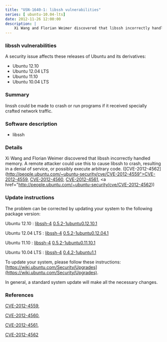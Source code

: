```yaml
---
title: "USN-1640-1: libssh vulnerabilities"
series: [ ubuntu-10.04-lts]
date: 2012-11-26 12:00:00
description: |
    Xi Wang and Florian Weimer discovered that libssh incorrectly handled memory. A remote attacker could use this to cause libssh to crash, resulting in a denial of service, or possibly execute arbitrary code. ([CVE-2012-4562](http://people.ubuntu.com/~ubuntu-security/cve/CVE-2012-4559">CVE-2012-4559</a>, <a href="http://people.ubuntu.com/~ubuntu-security/cve/CVE-2012-4560">CVE-2012-4560</a>, <a href="http://people.ubuntu.com/~ubuntu-security/cve/CVE-2012-4561">CVE-2012-4561</a>, <a href="http://people.ubuntu.com/~ubuntu-security/cve/CVE-2012-4562)) 
--- 
```

 
 


### libssh vulnerabilities

A security issue affects these releases of Ubuntu and its derivatives:

* Ubuntu 12.10
* Ubuntu 12.04 LTS
* Ubuntu 11.10
* Ubuntu 10.04 LTS

### Summary

linssh could be made to crash or run programs if it received specially crafted network traffic.

### Software description

* libssh 

### Details

Xi Wang and Florian Weimer discovered that libssh incorrectly handled memory. A remote attacker could use this to cause libssh to crash, resulting in a denial of service, or possibly execute arbitrary code. ([CVE-2012-4562](http://people.ubuntu.com/~ubuntu-security/cve/CVE-2012-4559">CVE-2012-4559</a>, <a href="http://people.ubuntu.com/~ubuntu-security/cve/CVE-2012-4560">CVE-2012-4560</a>, <a href="http://people.ubuntu.com/~ubuntu-security/cve/CVE-2012-4561">CVE-2012-4561</a>, <a href="http://people.ubuntu.com/~ubuntu-security/cve/CVE-2012-4562)) 

### Update instructions

The problem can be corrected by updating your system to the following package version:

Ubuntu 12.10
 : [libssh-4](https://launchpad.net/ubuntu/+source/libssh) <span> [0.5.2-1ubuntu0.12.10.1](https://launchpad.net/ubuntu/+source/libssh/0.5.2-1ubuntu0.12.10.1) </span> 

Ubuntu 12.04 LTS
 : [libssh-4](https://launchpad.net/ubuntu/+source/libssh) <span> [0.5.2-1ubuntu0.12.04.1](https://launchpad.net/ubuntu/+source/libssh/0.5.2-1ubuntu0.12.04.1) </span> 

Ubuntu 11.10
 : [libssh-4](https://launchpad.net/ubuntu/+source/libssh) <span> [0.5.2-1ubuntu0.11.10.1](https://launchpad.net/ubuntu/+source/libssh/0.5.2-1ubuntu0.11.10.1) </span> 

Ubuntu 10.04 LTS
 : [libssh-4](https://launchpad.net/ubuntu/+source/libssh) <span> [0.4.2-1ubuntu1.1](https://launchpad.net/ubuntu/+source/libssh/0.4.2-1ubuntu1.1) </span> 

To update your system, please follow these instructions: [https://wiki.ubuntu.com/Security/Upgrades](https://wiki.ubuntu.com/Security/Upgrades).

In general, a standard system update will make all the necessary changes. 

### References

 
 [CVE-2012-4559](http://people.ubuntu.com/~ubuntu-security/cve/CVE-2012-4559), 

 [CVE-2012-4560](http://people.ubuntu.com/~ubuntu-security/cve/CVE-2012-4560), 

 [CVE-2012-4561](http://people.ubuntu.com/~ubuntu-security/cve/CVE-2012-4561), 

 [CVE-2012-4562](http://people.ubuntu.com/~ubuntu-security/cve/CVE-2012-4562)
 


